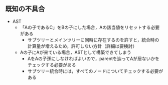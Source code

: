
## 既知の不具合

- AST
	- 「Aの子であるC」をBの子にした場合，Aの該当値をリセットする必要がある
		- サブツリーとメインツリーに同時に存在するのを許すと，統合時の計算量が増えるため，許可しない方針（詳細は要検討）
	- Aの子にAが来ている場合，ASTとして構築できてしまう
		- AをAの子孫にしなければよいので，parentを辿ってAが居ないかをチェックする必要がある
		- サブツリー統合時には，すべてのノードについてチェックする必要がある


